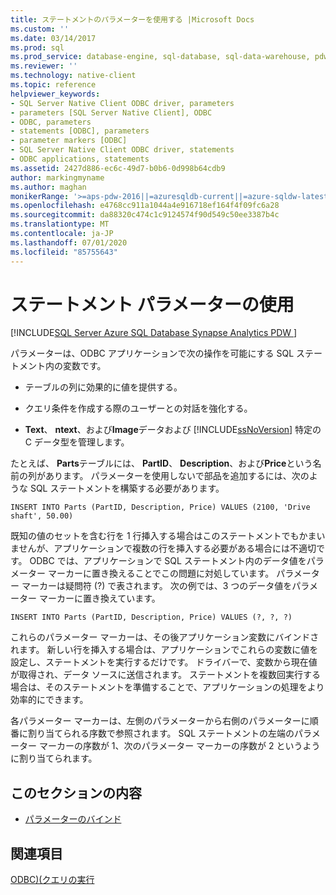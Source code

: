 ```yaml
---
title: ステートメントのパラメーターを使用する |Microsoft Docs
ms.custom: ''
ms.date: 03/14/2017
ms.prod: sql
ms.prod_service: database-engine, sql-database, sql-data-warehouse, pdw
ms.reviewer: ''
ms.technology: native-client
ms.topic: reference
helpviewer_keywords:
- SQL Server Native Client ODBC driver, parameters
- parameters [SQL Server Native Client], ODBC
- ODBC, parameters
- statements [ODBC], parameters
- parameter markers [ODBC]
- SQL Server Native Client ODBC driver, statements
- ODBC applications, statements
ms.assetid: 2427d886-ec6c-49d7-b0b6-0d998b64cdb9
author: markingmyname
ms.author: maghan
monikerRange: '>=aps-pdw-2016||=azuresqldb-current||=azure-sqldw-latest||>=sql-server-2016||=sqlallproducts-allversions||>=sql-server-linux-2017||=azuresqldb-mi-current'
ms.openlocfilehash: e4768cc911a1044a4e916718ef164f4f09fc6a28
ms.sourcegitcommit: da88320c474c1c9124574f90d549c50ee3387b4c
ms.translationtype: MT
ms.contentlocale: ja-JP
ms.lasthandoff: 07/01/2020
ms.locfileid: "85755643"
---
```

# <a name="using-statement-parameters"></a>ステートメント パラメーターの使用
[!INCLUDE[SQL Server Azure SQL Database Synapse Analytics PDW ](../../includes/applies-to-version/sql-asdb-asdbmi-asdw-pdw.md)]

  パラメーターは、ODBC アプリケーションで次の操作を可能にする SQL ステートメント内の変数です。  
  
-   テーブルの列に効果的に値を提供する。  
  
-   クエリ条件を作成する際のユーザーとの対話を強化する。  
  
-   **Text**、 **ntext**、および**Image**データおよび [!INCLUDE[ssNoVersion](../../includes/ssnoversion-md.md)] 特定の C データ型を管理します。  
  
 たとえば、 **Parts**テーブルには、 **PartID**、 **Description**、および**Price**という名前の列があります。 パラメーターを使用しないで部品を追加するには、次のような SQL ステートメントを構築する必要があります。  
  
```  
INSERT INTO Parts (PartID, Description, Price) VALUES (2100, 'Drive shaft', 50.00)  
```  
  
 既知の値のセットを含む行を 1 行挿入する場合はこのステートメントでもかまいませんが、アプリケーションで複数の行を挿入する必要がある場合には不適切です。 ODBC では、アプリケーションで SQL ステートメント内のデータ値をパラメーター マーカーに置き換えることでこの問題に対処しています。 パラメーター マーカーは疑問符 (?) で表されます。 次の例では、3 つのデータ値をパラメーター マーカーに置き換えています。  
  
```  
INSERT INTO Parts (PartID, Description, Price) VALUES (?, ?, ?)  
```  
  
 これらのパラメーター マーカーは、その後アプリケーション変数にバインドされます。 新しい行を挿入する場合は、アプリケーションでこれらの変数に値を設定し、ステートメントを実行するだけです。 ドライバーで、変数から現在値が取得され、データ ソースに送信されます。 ステートメントを複数回実行する場合は、そのステートメントを準備することで、アプリケーションの処理をより効率的にできます。  
  
 各パラメーター マーカーは、左側のパラメーターから右側のパラメーターに順番に割り当てられる序数で参照されます。 SQL ステートメントの左端のパラメーター マーカーの序数が 1、次のパラメーター マーカーの序数が 2 というように割り当てられます。  
  
## <a name="in-this-section"></a>このセクションの内容  
  
-   [パラメーターのバインド](../../relational-databases/native-client-odbc-queries/using-statement-parameters-binding-parameters.md)  
  
## <a name="see-also"></a>関連項目  
 [ODBC&#41;&#40;クエリの実行](../../relational-databases/native-client-odbc-queries/executing-queries-odbc.md)  
  
  
